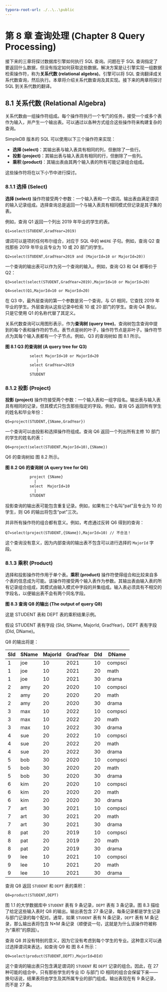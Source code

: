 ```yaml
---
typora-root-url: ./..\..\public
---
```


# 第 8 章 查询处理 (Chapter 8 Query Processing)

接下来的三章将探讨数据库引擎如何执行 SQL 查询。问题在于 SQL 查询指定了要返回什么数据，但没有指定如何获取这些数据。解决方案是让引擎实现一组数据检索操作符，称为**关系代数 (relational algebra)**。引擎可以将 SQL 查询翻译成关系代数查询，然后执行。本章将介绍关系代数查询及其实现。接下来的两章将探讨 SQL 到关系代数的翻译。

## 8.1 关系代数 (Relational Algebra)

关系代数由一组操作符组成。每个操作符执行一个专门的任务，接受一个或多个表作为输入，并产生一个输出表。可以通过以各种方式组合这些操作符来构建复杂的查询。

SimpleDB 版本的 SQL 可以使用以下三个操作符来实现：

- **选择 (select)**：其输出表与输入表具有相同的列，但删除了一些行。
- **投影 (project)**：其输出表与输入表具有相同的行，但删除了一些列。
- **乘积 (product)**：其输出表由其两个输入表的所有可能记录组合组成。

这些操作符将在以下小节中进行探讨。

### 8.1.1 选择 (Select)

**选择 (select)** 操作符接受两个参数：一个输入表和一个谓词。输出表由满足谓词的输入记录组成。选择查询总是返回一个与输入表具有相同模式但记录是其子集的表。

例如，查询 Q1 返回一个列出 2019 年毕业的学生的表。

`Q1=select(STUDENT,GradYear=2019)`

谓词可以是项的任何布尔组合，对应于 SQL 中的 `WHERE` 子句。例如，查询 Q2 查找那些 2019 年毕业且专业为 10 或 20 部门的学生。

`Q2=select(STUDENT,GradYear=2019 and (MajorId=10 or MajorId=20))`

一个查询的输出表可以作为另一个查询的输入。例如，查询 Q3 和 Q4 都等价于 Q2：

`Q3=select(select(STUDENT,GradYear=2019),MajorId=10 or MajorId=20)`

`Q4=select(Q1,MajorId=10 or MajorId=20)`

在 Q3 中，最外层查询的第一个参数是另一个查询，与 Q1 相同，它查找 2019 年毕业的学生。外层查询从这些记录中检索 10 或 20 部门的学生。查询 Q4 类似，只是它使用 Q1 的名称代替了其定义。

关系代数查询可以用图形表示，作为**查询树 (query tree)**。查询树包含查询中提到的每个表和操作符的节点。表节点是树的叶子，操作符节点是非叶子。操作符节点为其每个输入表都有一个子节点。例如，Q3 的查询树如 图 8.1 所示。

**图 8.1 Q3 的查询树 (A query tree for Q3)**

```txt
           select MajorId=10 or MajorId=20
              |   
           select GradYear=2019
              | 
           STUDENT 
```

### 8.1.2 投影 (Project)

**投影 (project)** 操作符接受两个参数：一个输入表和一组字段名。输出表与输入表具有相同的记录，但其模式只包含那些指定的字段。例如，查询 Q5 返回所有学生的姓名和毕业年份：

`Q5=project(STUDENT,{SName,GradYear})`

一个查询可以由投影和选择操作符组成。查询 Q6 返回一个列出所有主修 10 部门的学生的姓名的表：

`Q6=project(select(STUDENT,MajorId=10),{SName})`

Q6 的查询树如 图 8.2 所示。

**图 8.2 Q6 的查询树 (A query tree for Q6)**

```txt
           project {SName}
             |
           select  MajorId=10
             |       
           STUDENT 
```

投影查询的输出表可能包含重复记录。例如，如果有三个名叫“pat”且专业为 10 的学生，则 Q6 的输出将包含“pat”三次。

并非所有操作符的组合都有意义。例如，考虑通过反转 Q6 得到的查询：

`Q7=select(project(STUDENT,{SName}),MajorId=10) // 不合法！`

这个查询没有意义，因为内部查询的输出表不包含可以进行选择的 `MajorId` 字段。

### 8.1.3 乘积 (Product)

选择和投影操作符作用于单个表。**乘积 (product)** 操作符使得组合和比较来自多个表的信息成为可能。该操作符接受两个输入表作为参数。其输出表由输入表的所有记录组合组成，其模式由输入模式中字段的并集组成。输入表必须具有不相交的字段名，以便输出表不会有两个同名字段。

**图 8.3 查询 Q8 的输出 (The output of query Q8)**

这是 STUDENT 表和 DEPT 表的乘积结果示例。

假设 STUDENT 表有字段 (SId, SName, MajorId, GradYear)，DEPT 表有字段 (DId, DName)。

Q8 的输出将是：

| **SId** | **SName** | **MajorId** | **GradYear** | **DId** | **DName** |
| ------- | --------- | ----------- | ------------ | ------- | --------- |
| 1       | joe       | 10          | 2021         | 10      | compsci   |
| 1       | joe       | 10          | 2021         | 20      | math      |
| 1       | joe       | 10          | 2021         | 30      | drama     |
| 2       | amy       | 20          | 2020         | 10      | compsci   |
| 2       | amy       | 20          | 2020         | 20      | math      |
| 2       | amy       | 20          | 2020         | 30      | drama     |
| 3       | max       | 10          | 2022         | 10      | compsci   |
| 3       | max       | 10          | 2022         | 20      | math      |
| 3       | max       | 10          | 2022         | 30      | drama     |
| 4       | sue       | 20          | 2022         | 10      | compsci   |
| 4       | sue       | 20          | 2022         | 20      | math      |
| 4       | sue       | 20          | 2022         | 30      | drama     |
| 5       | bob       | 30          | 2020         | 10      | compsci   |
| 5       | bob       | 30          | 2020         | 20      | math      |
| 5       | bob       | 30          | 2020         | 30      | drama     |
| 6       | kim       | 20          | 2020         | 10      | compsci   |
| 6       | kim       | 20          | 2020         | 20      | math      |
| 6       | kim       | 20          | 2020         | 30      | drama     |
| 7       | art       | 30          | 2021         | 10      | compsci   |
| 7       | art       | 30          | 2021         | 20      | math      |
| 7       | art       | 30          | 2021         | 30      | drama     |
| 8       | pat       | 20          | 2019         | 10      | compsci   |
| 8       | pat       | 20          | 2019         | 20      | math      |
| 8       | pat       | 20          | 2019         | 30      | drama     |
| 9       | lee       | 10          | 2021         | 10      | compsci   |
| 9       | lee       | 10          | 2021         | 20      | math      |
| 9       | lee       | 10          | 2021         | 30      | drama     |

查询 Q8 返回 `STUDENT` 和 `DEPT` 表的乘积：

`Q8=product(STUDENT,DEPT)`

图 1.1 的大学数据库中 `STUDENT` 表有 9 条记录，`DEPT` 表有 3 条记录。图 8.3 描绘了给定这些输入表时 Q8 的输出。输出表包含 27 条记录，每条记录都是学生记录与部门记录的每个配对。通常，如果 `STUDENT` 表有 N 条记录，`DEPT` 表有 M 条记录，那么输出表将包含 N×M 条记录（顺便说一句，这就是为什么该操作符被称为“乘积”的原因）。

查询 Q8 并没有特别的意义，因为它没有考虑到每个学生的专业。这种意义可以通过选择谓词来表达，如查询 Q9 和 图 8.4 所示：

`Q9=select(product(STUDENT,DEPT),MajorId=DId)`

这个查询的输出表只包含满足谓词的 `STUDENT` 和 `DEPT` 记录的组合。因此，在 27 种可能的组合中，只有那些学生的专业 ID 与部门 ID 相同的组合会保留下来——换句话说，结果表将由学生及其所属专业的部门组成。输出表现在有 9 条记录，而不是 27 条。

